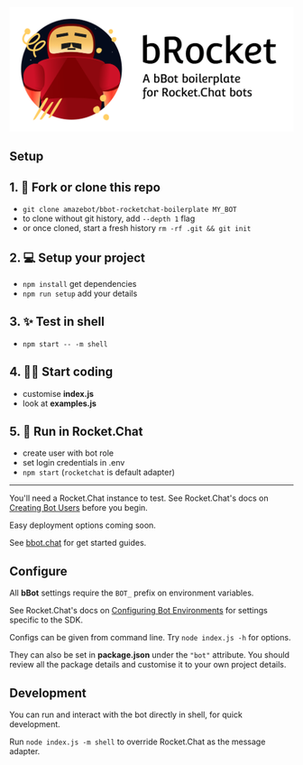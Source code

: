 [create-user]: https://rocket.chat/docs/bots/creating-bot-users/
[configure-bot]: https://rocket.chat/docs/bots/configure-bot-environment/

![bRocket | A bBot boilerplate for Rocket.Chat bots](https://github.com/Amazebot/bbot-rocketchat-boilerplate/raw/master/img/banner.png)

## Setup

## 1. 🍴  Fork or clone this repo
  - `git clone amazebot/bbot-rocketchat-boilerplate MY_BOT`
  - to clone without git history, add `--depth 1` flag
  - or once cloned, start a fresh history `rm -rf .git && git init`
## 2. 💻  Setup your project
  - `npm install` get dependencies
  - `npm run setup` add your details
## 3. ✨  Test in shell
  - `npm start -- -m shell`
## 4. 👨‍💻  Start coding
  - customise **index.js**
  - look at **examples.js**
## 5. 💬  Run in Rocket.Chat
  - create user with bot role
  - set login credentials in .env
  - `npm start` (`rocketchat` is default adapter)

___

You'll need a Rocket.Chat instance to test. See Rocket.Chat's docs on
[Creating Bot Users][create-user] before you begin.

Easy deployment options coming soon.

See [bbot.chat](http://bbot.chat) for get started guides.

## Configure

All **bBot** settings require the `BOT_` prefix on environment variables.

See Rocket.Chat's docs on [Configuring Bot Environments][configure-bot] for 
settings specific to the SDK.

Configs can be given from command line. Try `node index.js -h` for options.

They can also be set in **package.json** under the `"bot"` attribute. You should
review all the package details and customise it to your own project details.

## Development

You can run and interact with the bot directly in shell, for quick development.

Run `node index.js -m shell` to override Rocket.Chat as the message adapter.